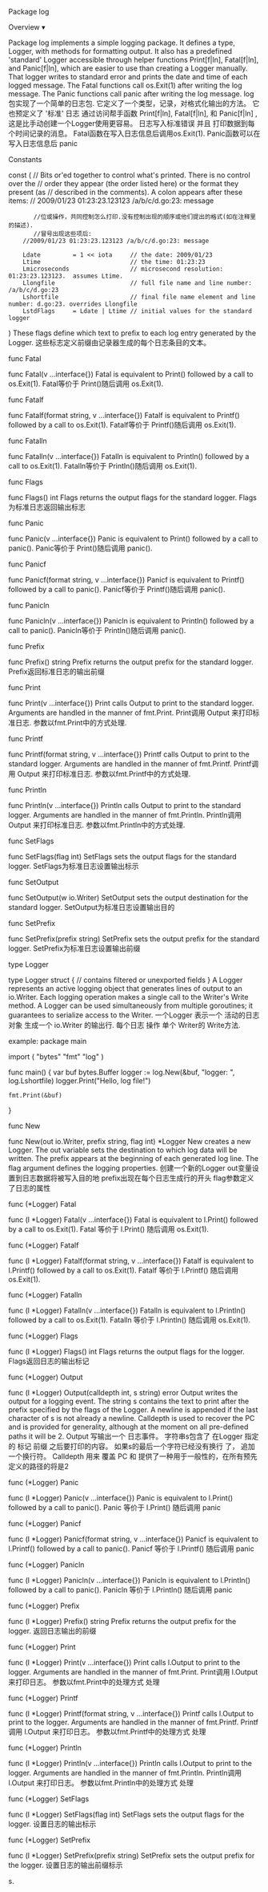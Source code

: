 Package log

Overview ▾

Package log implements a simple logging package. 
It defines a type, Logger, with methods for formatting output. 
It also has a predefined 'standard' Logger accessible through helper functions Print[f|ln], Fatal[f|ln], and Panic[f|ln], which are easier to use than creating a Logger manually. 
That logger writes to standard error and prints the date and time of each logged message. 
The Fatal functions call os.Exit(1) after writing the log message. 
The Panic functions call panic after writing the log message.
log包实现了一个简单的日志包.
它定义了一个类型，记录，对格式化输出的方法。
它也预定义了 '标准' 日志 通过访问帮手函数 Print[f|ln], Fatal[f|ln], 和 Panic[f|ln] ,这是比手动创建一个Logger使用更容易。
日志写入标准错误 并且 打印数据到每个时间记录的消息。
Fatal函数在写入日志信息后调用os.Exit(1).
Panic函数可以在写入日志信息后 panic


Constants

const (
        // Bits or'ed together to control what's printed. There is no control over the
        // order they appear (the order listed here) or the format they present (as
        // described in the comments).  A colon appears after these items:
        //	2009/01/23 01:23:23.123123 /a/b/c/d.go:23: message
           
           //位或操作，共同控制怎么打印.没有控制出现的顺序或他们提出的格式(如在注释里的描述).
           //冒号出现这些项后:
        //2009/01/23 01:23:23.123123 /a/b/c/d.go:23: message
          
        Ldate         = 1 << iota     // the date: 2009/01/23
        Ltime                         // the time: 01:23:23
        Lmicroseconds                 // microsecond resolution: 01:23:23.123123.  assumes Ltime.
        Llongfile                     // full file name and line number: /a/b/c/d.go:23
        Lshortfile                    // final file name element and line number: d.go:23. overrides Llongfile
        LstdFlags     = Ldate | Ltime // initial values for the standard logger
)
These flags define which text to prefix to each log entry generated by the Logger.
这些标志定义前缀由记录器生成的每个日志条目的文本。


func Fatal

func Fatal(v ...interface{})
Fatal is equivalent to Print() followed by a call to os.Exit(1).
Fatal等价于 Print()随后调用  os.Exit(1).


func Fatalf

func Fatalf(format string, v ...interface{})
Fatalf is equivalent to Printf() followed by a call to os.Exit(1).
Fatalf等价于 Printf()随后调用  os.Exit(1).


func Fatalln

func Fatalln(v ...interface{})
Fatalln is equivalent to Println() followed by a call to os.Exit(1).
Fatalln等价于 Println()随后调用  os.Exit(1).


func Flags

func Flags() int
Flags returns the output flags for the standard logger.
Flags 为标准日志返回输出标志



func Panic

func Panic(v ...interface{})
Panic is equivalent to Print() followed by a call to panic().
Panic等价于 Print()随后调用  panic().


func Panicf

func Panicf(format string, v ...interface{})
Panicf is equivalent to Printf() followed by a call to panic().
Panicf等价于 Printf()随后调用 panic().



func Panicln

func Panicln(v ...interface{})
Panicln is equivalent to Println() followed by a call to panic().
Panicln等价于 Println()随后调用   panic().



func Prefix

func Prefix() string
Prefix returns the output prefix for the standard logger.
Prefix返回标准日志的输出前缀


func Print

func Print(v ...interface{})
Print calls Output to print to the standard logger. 
Arguments are handled in the manner of fmt.Print.
Print调用 Output 来打印标准日志.
参数以fmt.Print中的方式处理.


func Printf

func Printf(format string, v ...interface{})
Printf calls Output to print to the standard logger. 
Arguments are handled in the manner of fmt.Printf.
Printf调用 Output 来打印标准日志.
参数以fmt.Printf中的方式处理.


func Println

func Println(v ...interface{})
Println calls Output to print to the standard logger. 
Arguments are handled in the manner of fmt.Println.
Println调用 Output 来打印标准日志.
参数以fmt.Println中的方式处理.


func SetFlags

func SetFlags(flag int)
SetFlags sets the output flags for the standard logger.
SetFlags为标准日志设置输出标示


func SetOutput

func SetOutput(w io.Writer)
SetOutput sets the output destination for the standard logger.
SetOutput为标准日志设置输出目的


func SetPrefix

func SetPrefix(prefix string)
SetPrefix sets the output prefix for the standard logger.
SetPrefix为标准日志设置输出前缀


type Logger

type Logger struct {
        // contains filtered or unexported fields
}
A Logger represents an active logging object that generates lines of output to an io.Writer. 
Each logging operation makes a single call to the Writer's Write method. 
A Logger can be used simultaneously from multiple goroutines; 
it guarantees to serialize access to the Writer.
一个Logger 表示一个 活动的日志对象  生成一个 io.Writer 的输出行.
每个日志 操作 单个  Writer的 Write方法.


example:
package main

import (
	"bytes"
	"fmt"
	"log"
)

func main() {
	var buf bytes.Buffer
	logger := log.New(&buf, "logger: ", log.Lshortfile)
	logger.Print("Hello, log file!")

	fmt.Print(&buf)
}




func New

func New(out io.Writer, prefix string, flag int) *Logger
New creates a new Logger. 
The out variable sets the destination to which log data will be written. 
The prefix appears at the beginning of each generated log line. 
The flag argument defines the logging properties.
创建一个新的Logger
out变量设置到日志数据将被写入目的地
prefix出现在每个日志生成行的开头
flag参数定义了日志的属性



func (*Logger) Fatal

func (l *Logger) Fatal(v ...interface{})
Fatal is equivalent to l.Print() followed by a call to os.Exit(1).
Fatal 等价于 l.Print()  随后调用 os.Exit(1).


func (*Logger) Fatalf

func (l *Logger) Fatalf(format string, v ...interface{})
Fatalf is equivalent to l.Printf() followed by a call to os.Exit(1).
Fatalf 等价于 l.Printf()  随后调用 os.Exit(1).


func (*Logger) Fatalln

func (l *Logger) Fatalln(v ...interface{})
Fatalln is equivalent to l.Println() followed by a call to os.Exit(1).
Fatalln 等价于 l.Println()  随后调用 os.Exit(1).


func (*Logger) Flags

func (l *Logger) Flags() int
Flags returns the output flags for the logger.
Flags返回日志的输出标记


func (*Logger) Output

func (l *Logger) Output(calldepth int, s string) error
Output writes the output for a logging event. 
The string s contains the text to print after the prefix specified by the flags of the Logger.
A newline is appended if the last character of s is not already a newline. 
Calldepth is used to recover the PC and is provided for generality, although at the moment on all pre-defined paths it will be 2.
Output 写输出一个 日志事件。
字符串s包含了 在Logger 指定的  标记 前缀 之后要打印的内容。
如果s的最后一个字符已经没有换行 了， 追加一个换行符。
Calldepth 用来 覆盖 PC 和 提供了一种用于一般性的，在所有预先定义的路径的将是2



func (*Logger) Panic

func (l *Logger) Panic(v ...interface{})
Panic is equivalent to l.Print() followed by a call to panic().
Panic 等价于 l.Print()  随后调用 panic

func (*Logger) Panicf

func (l *Logger) Panicf(format string, v ...interface{})
Panicf is equivalent to l.Printf() followed by a call to panic().
Panicf 等价于 l.Printf()  随后调用 panic


func (*Logger) Panicln

func (l *Logger) Panicln(v ...interface{})
Panicln is equivalent to l.Println() followed by a call to panic().
Panicln 等价于 l.Println()  随后调用 panic


func (*Logger) Prefix

func (l *Logger) Prefix() string
Prefix returns the output prefix for the logger.
返回日志输出的前缀


func (*Logger) Print

func (l *Logger) Print(v ...interface{})
Print calls l.Output to print to the logger. 
Arguments are handled in the manner of fmt.Print.
Print调用 l.Output 来打印日志。
参数以fmt.Print中的处理方式 处理


func (*Logger) Printf

func (l *Logger) Printf(format string, v ...interface{})
Printf calls l.Output to print to the logger.
Arguments are handled in the manner of fmt.Printf.
Printf调用  l.Output 来打印日志。
参数以fmt.Printf中的处理方式 处理


func (*Logger) Println

func (l *Logger) Println(v ...interface{})
Println calls l.Output to print to the logger. 
Arguments are handled in the manner of fmt.Println.
Println调用  l.Output 来打印日志。
参数以fmt.Println中的处理方式 处理


func (*Logger) SetFlags

func (l *Logger) SetFlags(flag int)
SetFlags sets the output flags for the logger.
设置日志的输出标示


func (*Logger) SetPrefix

func (l *Logger) SetPrefix(prefix string)
SetPrefix sets the output prefix for the logger.
设置日志的输出前缀标示































































s.

























